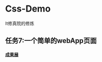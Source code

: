 # Css-Demo
It修真院的修炼

## 任务7:一个简单的webApp页面
#### <a href="https://guixu40.github.io/Css-Demo/test7/index.html">成果展</a>

